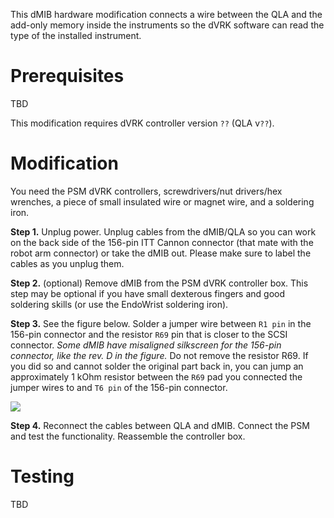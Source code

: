 This dMIB hardware modification connects a wire between the QLA and the add-only memory inside the instruments so the dVRK software can read the type of the installed instrument.

# Prerequisites

TBD

This modification requires dVRK controller version `??` (QLA v`??`).

# Modification

You need the PSM dVRK controllers, screwdrivers/nut drivers/hex wrenches, a piece of small insulated wire or magnet wire, and a soldering iron.

**Step 1.** Unplug power. Unplug cables from the dMIB/QLA so you can work on the back side of the 156-pin ITT Cannon connector (that mate with the robot arm connector) or take the dMIB out. Please make sure to label the cables as you unplug them.

**Step 2.** (optional) Remove dMIB from the PSM dVRK controller box. This step may be optional if you have small dexterous fingers and good soldering skills (or use the EndoWrist soldering iron). 

**Step 3.** See the figure below. Solder a jumper wire between `R1 pin` in the 156-pin connector and the resistor `R69` pin that is closer to the SCSI connector. *Some dMIB have misaligned silkscreen for the 156-pin connector, like the rev. D in the figure.* Do not remove the resistor R69. If you did so and cannot solder the original part back in, you can jump an approximately 1 kOhm resistor between the `R69` pad you connected the jumper wires to and `T6 pin` of the 156-pin connector.

![](https://github.com/jhu-dvrk/sawIntuitiveResearchKit/wiki/dmib-tool-info-mod.jpg)

**Step 4.** Reconnect the cables between QLA and dMIB. Connect the PSM and test the functionality. Reassemble the controller box.

# Testing

TBD